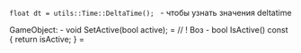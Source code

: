 `float dt = utils::Time::DeltaTime();
` - чтобы узнать значения deltatime


GameObject:
	- void SetActive(bool active); = // ! Воз
	- bool IsActive() const { return isActive; } =

